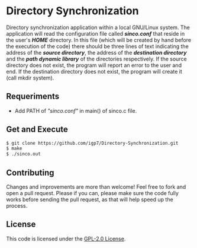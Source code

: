 # Directory Synchronization

Directory synchronization application within a local GNU/Linux system. The application will read the configuration file called _**sinco.conf**_ that reside in the user's _**HOME**_ directory. 
In this file (which will be created by hand before the execution of the code) there should be three lines of text indicating the address of the _**source directory**_, the address of the _**destination directory**_ and the _**path dynamic library**_ of the directories respectively. If the source directory does not exist, the program will report an error to the user and end. If the destination directory does not exist, the program will create it (call mkdir system).

## Requeriments
- Add PATH of _"sinco.conf"_ in main() of sinco.c file.

## Get and Execute

```sh
$ git clone https://github.com/igp7/Directory-Synchronization.git
$ make
$ ./sinco.out
```
## Contributing
Changes and improvements are more than welcome! Feel free to fork and open a pull request. Please if you can, please make sure the code fully works before sending the pull request, as that will help speed up the process.

## License
This code is licensed under the [GPL-2.0 License](https://github.com/igp7/Directory-Synchronization/blob/master/LICENSE).
